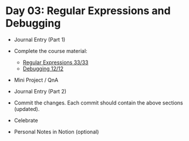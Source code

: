 # Day 03: Regular Expressions and Debugging

- Journal Entry (Part 1)
- Complete the course material:

  - [Regular Expressions 33/33](https://www.freecodecamp.org/learn/javascript-algorithms-and-data-structures/#regular-expressions)
  - [Debugging 12/12](https://www.freecodecamp.org/learn/javascript-algorithms-and-data-structures/#debugging)

- Mini Project / QnA
- Journal Entry (Part 2)
- Commit the changes. Each commit should contain the above sections (updated).
- Celebrate
- Personal Notes in Notion (optional)
<!-- [x] to tick -->
